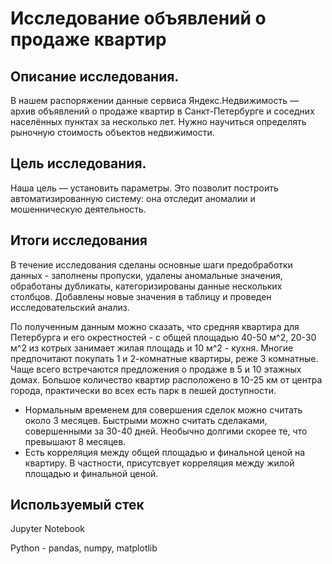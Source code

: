 # Исследование объявлений о продаже квартир

## Описание исследования.

В нашем распоряжении данные сервиса Яндекс.Недвижимость — архив объявлений о продаже квартир в Санкт-Петербурге и соседних населённых пунктах за несколько лет. Нужно научиться определять рыночную стоимость объектов недвижимости.

## Цель исследования.

Наша цель — установить параметры. Это позволит построить автоматизированную систему: она отследит аномалии и мошенническую деятельность. 

## Итоги исследования

В течение исследования сделаны основные шаги предобработки данных - заполнены пропуски, удалены аномальные значения, обработаны дубликаты, категоризированы данные нескольких столбцов. Добавлены новые значения в таблицу и проведен исследовательский анализ.

По полученным данным можно сказать, что средняя квартира для Петербурга и его окрестностей - с общей площадью 40-50 м^2, 20-30 м^2 из котрых занимает жилая площадь и 10 м^2 - кухня. Многие предпочитают покупать 1 и 2-комнатные квартиры, реже 3 комнатные. Чаще всего встречаются предложения о продаже в 5 и 10 этажных домах. Большое количество квартир расположено в 10-25 км от центра города, практически во всех есть парк в пешей доступности.

* Нормальным временем для совершения сделок можно считать около 3 месяцев. Быстрыми можно считать сделаками, совершенными за 30-40 дней. Необычно долгими скорее те, что превышают 8 месяцев.
* Есть корреляция между общей площадью и финальной ценой на квартиру. В частности, присутсвует корреляция между жилой площадью и финальной ценой.

## Используемый стек

Jupyter Notebook

Python - pandas, numpy, matplotlib
